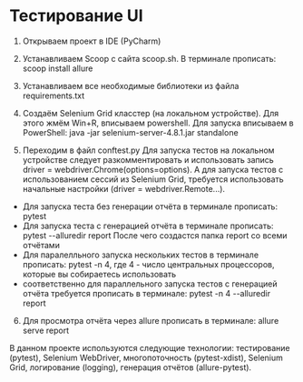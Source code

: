 # Тестирование UI

1) Открываем проект в IDE (PyCharm)

2) Устанавливаем Scoop с сайта scoop.sh. В терминале прописать: scoop install allure

3) Устанавливаем все необходимые библиотеки из файла requirements.txt

4) Создаём Selenium Grid класстер (на локальном устройстве). Для этого жмём Win+R, вписываем powershell.
Для запуска вписываем в PowerShell: java -jar selenium-server-4.8.1.jar standalone

5) Переходим в файл conftest.py Для запуска тестов на локальном устройстве следует 
разкомментировать и использовать запись driver = webdriver.Chrome(options=options). А для 
запуска тестов с использованием сессий из Selenium Grid, требуется использовать начальные 
настройки (driver = webdriver.Remote...).
- Для запуска теста без генерации отчёта в терминале прописать: pytest
- Для запуска теста c генерацией отчёта в терминале прописать: pytest --alluredir report
  После чего создастся папка report со всеми отчётами
- Для паралелльного запуска нескольких тестов в терминале прописать: pytest -n 4, где
4 - число центральных процессоров, которые вы собираетесь использовать
- соответственно для параллельного запуска тестов с генерацией отчёта требуется
прописать в терминале: pytest -n 4 --alluredir report

6) Для просмотра отчёта через allure прописать в терминале: allure serve report



В данном проекте используются следующие технологии: тестирование (pytest), Selenium WebDriver, 
многопоточность (pytest-xdist), Selenium Grid, логирование (logging), генерация отчётов (allure-pytest).
